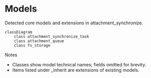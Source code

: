 # Models

Detected core models and extensions in attachment_synchronize.

```mermaid
classDiagram
    class attachment_synchronize_task
    class attachment_queue
    class fs_storage
```

Notes
- Classes show model technical names; fields omitted for brevity.
- Items listed under _inherit are extensions of existing models.
